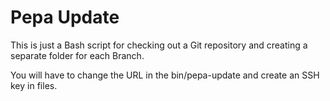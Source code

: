 # Pepa Update

This is just a Bash script for checking out a Git repository and creating a separate folder for each Branch.

You will have to change the URL in the bin/pepa-update and create an SSH key in files.

